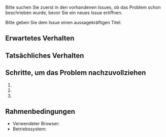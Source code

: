 Bitte suchen Sie zuerst in den vorhandenen Issues, ob das Problem schon beschrieben wurde, bevor Sie ein neues Issue eröffnen.

Bitte geben Sie dem Issue einen aussagekräftigen Titel.

## Erwartetes Verhalten


## Tatsächliches Verhalten


## Schritte, um das Problem nachzuvollziehen

  1.
  1.
  1.

## Rahmenbedingungen

  - Verwendeter Browser:
  - Betriebssystem:
